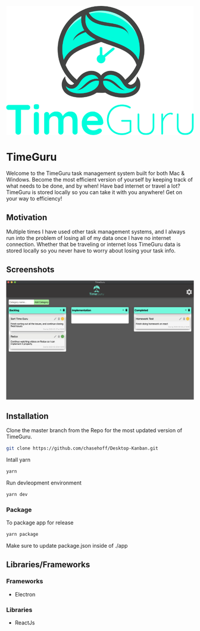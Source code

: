 ![TimeGuru Logo](app/images/Layer1.png)
# TimeGuru
Welcome to the TimeGuru task management system built for both Mac & Windows. Become the most efficient version of yourself by keeping track of what needs to be done, and by when! Have bad internet or travel a lot? TimeGuru is stored locally so you can take it with you anywhere! Get on your way to efficiency!

## Motivation
Multiple times I have used other task management systems, and I always run into the problem of losing all of my data once I have no internet connection. Whether that be traveling or internet loss TimeGuru data is stored locally so you never have to worry about losing your task info.

## Screenshots
![TimeGuru UI Drag N Drop](app/TimeGuru_App-1.png)

## Installation
Clone the master branch from the Repo for the most updated version of TimeGuru.
```bash
git clone https://github.com/chasehoff/Desktop-Kanban.git
```
Intall yarn
```bash
yarn
```

Run devleopment environment
```bash
yarn dev
```

### Package
To package app for release
```bash
yarn package
```
Make sure to update package.json inside of ./app

## Libraries/Frameworks
### Frameworks
* Electron

### Libraries
* ReactJs

